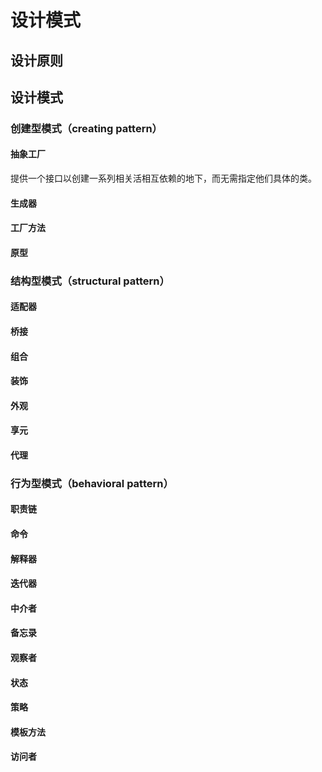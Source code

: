 # 设计模式

## 设计原则

## 设计模式

### 创建型模式（creating pattern）
#### 抽象工厂
提供一个接口以创建一系列相关活相互依赖的地下，而无需指定他们具体的类。

#### 生成器

#### 工厂方法

#### 原型

### 结构型模式（structural pattern）
#### 适配器
#### 桥接
#### 组合
#### 装饰
#### 外观
#### 享元
#### 代理


### 行为型模式（behavioral pattern）
#### 职责链
#### 命令
#### 解释器
#### 迭代器
#### 中介者
#### 备忘录
#### 观察者
#### 状态
#### 策略
#### 模板方法
#### 访问者